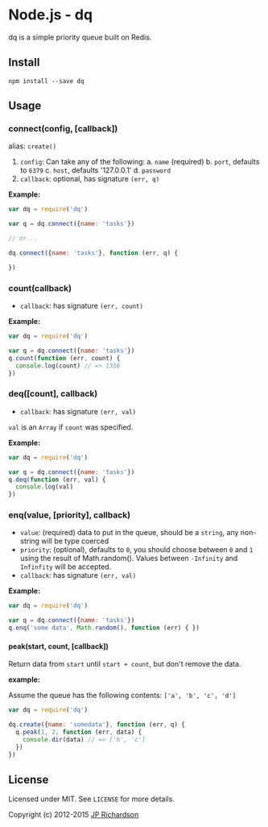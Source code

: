 Node.js - dq
============

dq is a simple priority queue built on Redis.


Install
-------

    npm install --save dq



Usage
-----

### connect(config, [callback])

alias: `create()`

1. `config`: Can take any of the following:
  a. `name` (required)
  b. `port`, defaults to `6379`
  c. `host`, defaults '127.0.0.1'
  d. `password`
2. `callback`: optional, has signature `(err, q)`

**Example:**

```js
var dq = require('dq')

var q = dq.connect({name: 'tasks'})

// or...

dq.connect({name: 'tasks'}, function (err, q) {

})
```

### count(callback)

- `callback`: has signature `(err, count)`

**Example:**

```js
var dq = require('dq')

var q = dq.connect({name: 'tasks'})
q.count(function (err, count) {
  console.log(count) // => 1356
})
```


### deq([count], callback)

- `callback`: has signature `(err, val)`

`val` is an `Array` if `count` was specified.

**Example:**

```js
var dq = require('dq')

var q = dq.connect({name: 'tasks'})
q.deq(function (err, val) {
  console.log(val)
})
```


### enq(value, [priority], callback)

- `value`: (required) data to put in the queue, should be a `string`, any non-string will be type coerced
- `priority`: (optional), defaults to `0`, you should choose between `0` and `1` using the result of Math.random(). Values
between `-Infinity` and `Infinfity` will be accepted.
- `callback`: has signature `(err, val)`

**Example:**

```js
var dq = require('dq')

var q = dq.connect({name: 'tasks'})
q.enq('some data', Math.random(), function (err) { })
```


#### peak(start, count, [callback])

Return data from `start` until `start + count`, but don't remove the data.

**example:**

Assume the queue has  the following contents: `['a', 'b', 'c', 'd']`

```js
var dq = require('dq')

dq.create({name: 'somedata'}, function (err, q) {
  q.peak(1, 2, function (err, data) {
    console.dir(data) // => ['b', 'c']
  })
})
```


License
--------

Licensed under MIT. See `LICENSE` for more details.

Copyright (c) 2012-2015 [JP Richardson](https://github.com/jprichardson)
